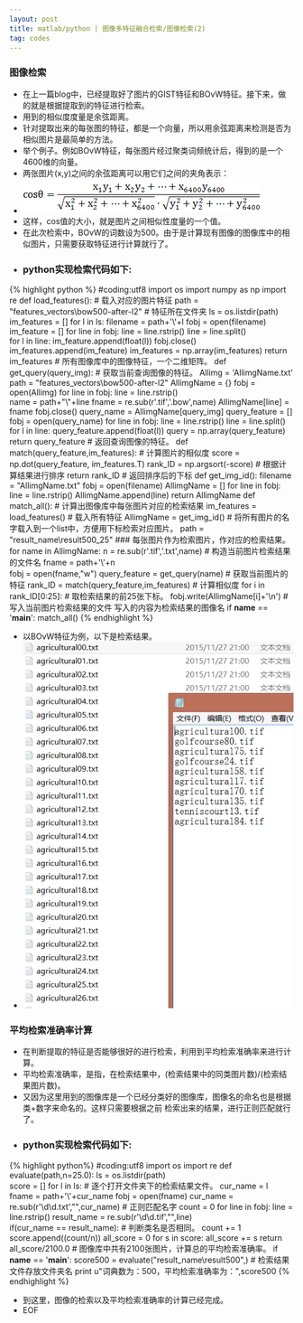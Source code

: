 ```yaml
---
layout: post
title: matlab/python | 图像多特征融合检索/图像检索(2)
tag: codes
---
```


<h3>图像检索</h3>

*  在上一篇blog中，已经提取好了图片的GIST特征和BOvW特征。接下来，做的就是根据提取到的特征进行检索。
*  用到的相似度度量是余弦距离。
*  针对提取出来的每张图的特征，都是一个向量，所以用余弦距离来检测是否为相似图片是最简单的方法。
*  举个例子。例如BOvW特征，每张图片经过聚类词频统计后，得到的是一个4600维的向量。
*  两张图片(x,y)之间的余弦距离可以用它们之间的夹角表示：
*  <img src="/images/cos.gif" >
*  这样，cos值的大小，就是图片之间相似性度量的一个值。
*  在此次检索中，BOvW的词数设为500。由于是计算现有图像的图像库中的相似图片，只需要获取特征进行计算就行了。
*  <h3>python实现检索代码如下:</h3>

{% highlight python %}
#coding:utf8
import os
import numpy as np
import re
def load_features():  #  载入对应的图片特征
	path = "features_vectors\\bow500-after-l2"  #  特征所在文件夹
	ls = os.listdir(path)
	im_features = []
	for l in ls:
		filename = path+'\\'+l
		fobj = open(filename)
		im_feature = []
		for line in fobj:
			line = line.rstrip()
			line = line.split()		
			for l in line:
				im_feature.append(float(l))
		fobj.close()
		im_features.append(im_feature)
	im_features = np.array(im_features)
	return im_features  #  所有图像库中的图像特征，一个二维矩阵。
def get_query(query_img): #  获取当前查询图像的特征。
	Allimg = 'AllimgName.txt'
	path = "features_vectors\\bow500-after-l2"
	AllimgName = {}
	fobj = open(Allimg)
	for line in fobj:
		line = line.rstrip()		
		name = path+"\\"+line
		fname = re.sub(r'.tif','.bow',name)
		AllimgName[line] = fname
	fobj.close()
	query_name = AllimgName[query_img]
	query_feature  = []
	fobj = open(query_name)
	for line in fobj:
		line = line.rstrip()
		line = line.split()	
		for l in line:
			query_feature.append(float(l))
	query = np.array(query_feature)
	return query_feature #  返回查询图像的特征。
def match(query_feature,im_features): #  计算图片的相似度
	score = np.dot(query_feature, im_features.T)
	rank_ID = np.argsort(-score)  #  根据计算结果进行排序
	return rank_ID #  返回排序后的下标
def get_img_id():
	filename = "AllimgName.txt"
	fobj = open(filename)
	AllimgName = []
	for line in fobj:
		line = line.rstrip()
		AllimgName.append(line)
	return AllimgName
def match_all(): #  计算出图像库中每张图片对应的检索结果
	im_features = load_features()  #  载入所有特征
	AllimgName = get_img_id()  #  将所有图片的名字载入到一个list中，方便用下标检索对应图片。
	path = "result_name\\result500_25"
	###  每张图片作为检索图片，作对应的检索结果。
	for name in AllimgName:
		n = re.sub(r'.tif','.txt',name)  #  构造当前图片检索结果的文件名
		fname = path+'\\'+n		
		fobj = open(fname,"w")
		query_feature = get_query(name)  #  获取当前图片的特征
		rank_ID = match(query_feature,im_features) #  计算相似度
		for i in rank_ID[0:25]:  # 取检索结果的前25张下标。
			fobj.write(AllimgName[i]+'\n') #  写入当前图片检索结果的文件  写入的内容为检索结果的图像名
if __name__ == '__main__':
	match_all()
{% endhighlight %}

*  以BOvW特征为例，以下是检索结果。
*  <img src="/images/bow_result.png">

<h3>平均检索准确率计算</h3>

*  在判断提取的特征是否能够很好的进行检索，利用到平均检索准确率来进行计算。
*  平均检索准确率，是指，在检索结果中，(检索结果中的同类图片数)/(检索结果图片数)。
*  又因为这里用到的图像库是一个已经分类好的图像库，图像名的命名也是根据类+数字来命名的。这样只需要根据之前
检索出来的结果，进行正则匹配就行了。
*  <h3>python实现检索代码如下:</h3>

{% highlight python%}
#coding:utf8
import os
import re
def evaluate(path,n=25.0):
	ls = os.listdir(path)  
	score = [] 
	for l in ls:   #  逐个打开文件夹下的检索结果文件。
		cur_name = l
		fname = path+'\\'+cur_name 
		fobj = open(fname)
		cur_name = re.sub(r'\d\d.txt',"",cur_name)     #  正则匹配名字
		count = 0
		for line in fobj:
			line = line.rstrip()
			result_name = re.sub(r'\d\d.tif',"",line)	
			if(cur_name == result_name):  #  判断类名是否相同。
				count += 1
		score.append((count/n))
	all_score = 0
	for s in score:
		all_score += s
	return all_score/2100.0   #  图像库中共有2100张图片，计算总的平均检索准确率。
if __name__ == '__main__':
	score500 = evaluate("result_name\\result500",)  #  检索结果文件存放文件夹名
	print u"词典数为：500，平均检索准确率为：",score500
{% endhighlight %}

*  到这里，图像的检索以及平均检索准确率的计算已经完成。
*  EOF

